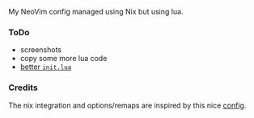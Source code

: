 My NeoVim config managed using Nix but using lua.

### ToDo

- screenshots
- copy some more lua code
- [better `init.lua`](https://lazy.folke.io/installation)


### Credits
The nix integration and options/remaps are inspired by this nice [config](https://github.com/Kidsan/nixos-config).
